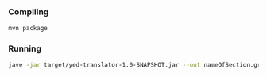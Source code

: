 ### Compiling

```bash
mvn package
```

### Running

```bash
jave -jar target/yed-translator-1.0-SNAPSHOT.jar --out nameOfSection.graphml *.svg
```